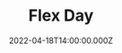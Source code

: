 ---
title: Flex Day
description: Description here
date: 2022-04-18T14:00:00.000Z
released: false
---